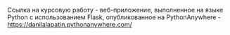 Ссылка на курсовую работу - веб-приложение, выполненное на языке Python с использованием Flask, опубликованное на PythonAnywhere - https://danilalapatin.pythonanywhere.com/
